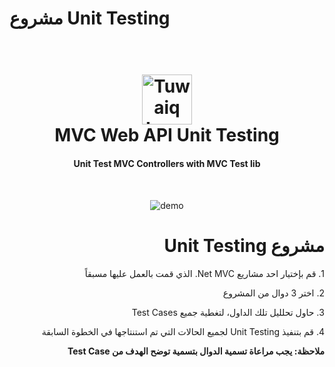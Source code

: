 # مشروع Unit Testing

<h1 align="center">
  <br>
  <a href="https://safcsp.org.sa/en.html" target="_blank">
  <img src="https://raw.githubusercontent.com/tuwaiq-dotnet/json-parser-team-yaai/main/logo.png" alt="Tuwaiq Logo" width="80"></img></a>
  <br>
  MVC Web API Unit Testing
  <br>
</h1>
<h4 align="center">Unit Test MVC Controllers with MVC Test lib</h4>

<br/>

<p align="center">
  <img src="https://raw.githubusercontent.com/YounesAlturkey/mvc-unit-test/main/backendtests/demo.png" alt="demo"/>
</p>

<div dir="rtl" align="right">
<h1>مشروع Unit Testing</h1>
<p>1. قم بإختيار احد مشاريع Net MVC.  الذي قمت بالعمل عليها مسبقاً </p>
<p>2. اختر 3 دوال من المشروع</p>
<p>3. حاول تحلليل تلك الداول، لتغطية جميع  Test Cases</p>
<p>4. قم بتنفيذ Unit Testing لجميع الحالات التي تم استنتاجها في الخطوة السابقة</p>
<p><b> ملاحظة:  يجب مراعاة تسمية الدوال بتسمية توضح الهدف من Test Case </b> </p>

</div>
